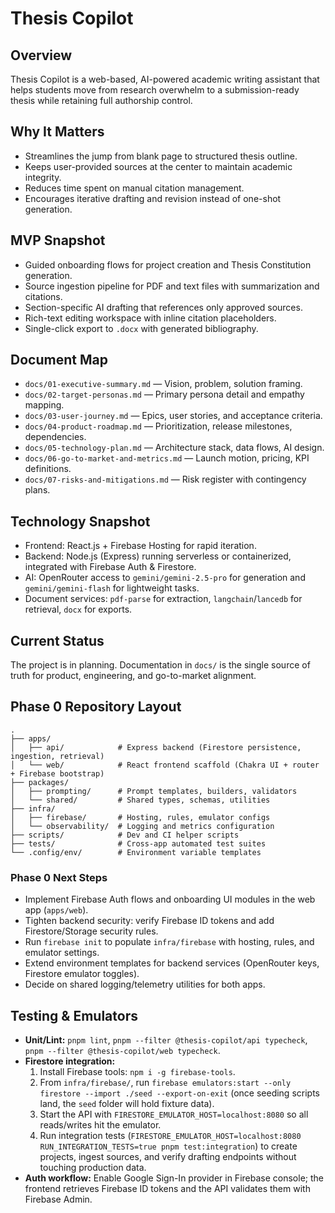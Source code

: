# Thesis Copilot

## Overview
Thesis Copilot is a web-based, AI-powered academic writing assistant that helps students move from research overwhelm to a submission-ready thesis while retaining full authorship control.

## Why It Matters
- Streamlines the jump from blank page to structured thesis outline.
- Keeps user-provided sources at the center to maintain academic integrity.
- Reduces time spent on manual citation management.
- Encourages iterative drafting and revision instead of one-shot generation.

## MVP Snapshot
- Guided onboarding flows for project creation and Thesis Constitution generation.
- Source ingestion pipeline for PDF and text files with summarization and citations.
- Section-specific AI drafting that references only approved sources.
- Rich-text editing workspace with inline citation placeholders.
- Single-click export to `.docx` with generated bibliography.

## Document Map
- `docs/01-executive-summary.md` — Vision, problem, solution framing.
- `docs/02-target-personas.md` — Primary persona detail and empathy mapping.
- `docs/03-user-journey.md` — Epics, user stories, and acceptance criteria.
- `docs/04-product-roadmap.md` — Prioritization, release milestones, dependencies.
- `docs/05-technology-plan.md` — Architecture stack, data flows, AI design.
- `docs/06-go-to-market-and-metrics.md` — Launch motion, pricing, KPI definitions.
- `docs/07-risks-and-mitigations.md` — Risk register with contingency plans.

## Technology Snapshot
- Frontend: React.js + Firebase Hosting for rapid iteration.
- Backend: Node.js (Express) running serverless or containerized, integrated with Firebase Auth & Firestore.
- AI: OpenRouter access to `gemini/gemini-2.5-pro` for generation and `gemini/gemini-flash` for lightweight tasks.
- Document services: `pdf-parse` for extraction, `langchain`/`lancedb` for retrieval, `docx` for exports.

## Current Status
The project is in planning. Documentation in `docs/` is the single source of truth for product, engineering, and go-to-market alignment.

## Phase 0 Repository Layout
```
.
├── apps/
│   ├── api/            # Express backend (Firestore persistence, ingestion, retrieval)
│   └── web/            # React frontend scaffold (Chakra UI + router + Firebase bootstrap)
├── packages/
│   ├── prompting/      # Prompt templates, builders, validators
│   └── shared/         # Shared types, schemas, utilities
├── infra/
│   ├── firebase/       # Hosting, rules, emulator configs
│   └── observability/  # Logging and metrics configuration
├── scripts/            # Dev and CI helper scripts
├── tests/              # Cross-app automated test suites
└── .config/env/        # Environment variable templates
```

### Phase 0 Next Steps
- Implement Firebase Auth flows and onboarding UI modules in the web app (`apps/web`).
- Tighten backend security: verify Firebase ID tokens and add Firestore/Storage security rules.
- Run `firebase init` to populate `infra/firebase` with hosting, rules, and emulator settings.
- Extend environment templates for backend services (OpenRouter keys, Firestore emulator toggles).
- Decide on shared logging/telemetry utilities for both apps.

## Testing & Emulators
- **Unit/Lint:** `pnpm lint`, `pnpm --filter @thesis-copilot/api typecheck`, `pnpm --filter @thesis-copilot/web typecheck`.
- **Firestore integration:**
  1. Install Firebase tools: `npm i -g firebase-tools`.
  2. From `infra/firebase/`, run `firebase emulators:start --only firestore --import ./seed --export-on-exit` (once seeding scripts land, the `seed` folder will hold fixture data).
  3. Start the API with `FIRESTORE_EMULATOR_HOST=localhost:8080` so all reads/writes hit the emulator.
  4. Run integration tests (`FIRESTORE_EMULATOR_HOST=localhost:8080 RUN_INTEGRATION_TESTS=true pnpm test:integration`) to create projects, ingest sources, and verify drafting endpoints without touching production data.
- **Auth workflow:** Enable Google Sign-In provider in Firebase console; the frontend retrieves Firebase ID tokens and the API validates them with Firebase Admin.
